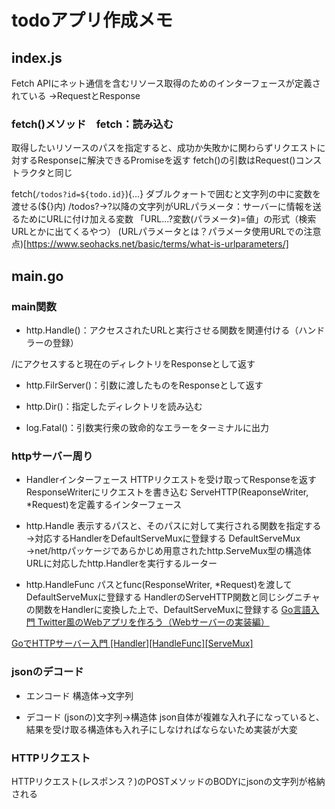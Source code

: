 # todoアプリ作成メモ

## index.js
Fetch APIにネット通信を含むリソース取得のためのインターフェースが定義されている
→RequestとResponse

### fetch()メソッド　fetch：読み込む
取得したいリソースのパスを指定すると、成功か失敗かに関わらずリクエストに対するResponseに解決できるPromiseを返す
fetch()の引数はRequest()コンストラクタと同じ

fetch(`/todos?id=${todo.id}`){...}
ダブルクォートで囲むと文字列の中に変数を渡せる(${}内)
/todos?→?以降の文字列がURLパラメータ：サーバーに情報を送るためにURLに付け加える変数
「URL...?変数(パラメータ)=値」の形式（検索URLとかに出てくるやつ）
(URLパラメータとは？パラメータ使用URLでの注意点)[https://www.seohacks.net/basic/terms/what-is-urlparameters/]

## main.go

### main関数

- http.Handle()：アクセスされたURLと実行させる関数を関連付ける（ハンドラーの登録）

/にアクセスすると現在のディレクトリをResponseとして返す

- http.FilrServer()：引数に渡したものをResponseとして返す

- http.Dir()：指定したディレクトリを読み込む

- log.Fatal()：引数実行衆の致命的なエラーをターミナルに出力

### httpサーバー周り

- Handlerインターフェース
HTTPリクエストを受け取ってResponseを返す
ResponseWriterにリクエストを書き込む
ServeHTTP(ReaponseWriter, *Request)を定義するインターフェース

- http.Handle
表示するパスと、そのパスに対して実行される関数を指定する
→対応するHandlerをDefaultServeMuxに登録する
DefaultServeMux
→net/httpパッケージであらかじめ用意されたhttp.ServeMux型の構造体
 URLに対応したhttp.Handlerを実行するルーター

- http.HandleFunc
パスとfunc(ResponseWriter, *Request)を渡してDefaultServeMuxに登録する
HandlerのServeHTTP関数と同じシグニチャの関数をHandlerに変換した上で、DefaultServeMuxに登録する
[Go言語入門 Twitter風のWebアプリを作ろう（Webサーバーの実装編）](https://blog.kannart.co.jp/programming/2026/)

[GoでHTTPサーバー入門 [Handler][HandleFunc][ServeMux]](https://noumenon-th.net/programming/2019/09/12/handler/)

### jsonのデコード
- エンコード
構造体→文字列

- デコード
(jsonの)文字列→構造体
json自体が複雑な入れ子になっていると、結果を受け取る構造体も入れ子にしなければならないため実装が大変

### HTTPリクエスト
HTTPリクエスト(レスポンス？)のPOSTメソッドのBODYにjsonの文字列が格納される

